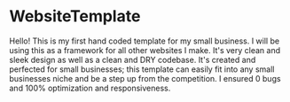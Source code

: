 # WebsiteTemplate
Hello! This is my first hand coded template for my small business. I will be using this as a framework for all other websites I make. It's very clean and sleek design as well as a clean and DRY codebase. It's created and perfected for small businesses; this template can easily fit into any small businesses niche and be a step up from the competition. I ensured 0 bugs and 100% optimization and responsiveness.
